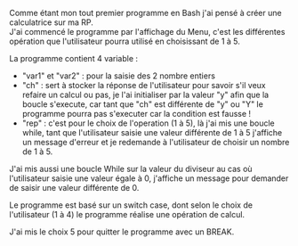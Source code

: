 Comme étant mon tout premier programme en Bash j'ai pensé à créer une calculatrice sur ma RP.  
J'ai commencé le programme par l'affichage du Menu, c'est les différentes opération que l'utilisateur pourra utilisé en choisissant de 1 à 5.  

La programme contient 4 variable :  

- "var1" et "var2" : pour la saisie des 2 nombre entiers  
- "ch" : sert à stocker la réponse de l'utilisateur pour savoir s'il veux refaire un calcul ou pas, je l'ai initialiser par la valeur "y" afin que la boucle s'execute, car tant que "ch" est différente de "y" ou "Y" le programme pourra pas s'executer car la condition est fausse !  
- "rep" : c'est pour le choix de l'operation (1 à 5), là j'ai mis une boucle while, tant que l'utilisateur saisie une valeur différente de 1 à 5 j'affiche un message d'erreur et je redemande à l'utilisateur de choisir un nombre de 1 à 5.  
   
J'ai mis aussi une boucle While sur la valeur du diviseur au cas où l'utilisateur saisie une valeur égale à 0, j'affiche un message pour demander de saisir une valeur différente de 0.  
  
Le programme est basé sur un switch case, dont selon le choix de l'utilisateur (1 à 4) le programme réalise une opération de calcul.  
  
J'ai mis le choix 5 pour quitter le programme avec un BREAK.  
